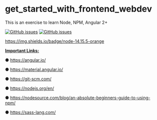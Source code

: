 # get_started_with_frontend_webdev
This is an exercise to learn Node, NPM, Angular 2+

<a href="https://github.com/chaurasia-namrata/get_started_with_frontend_webdev/issues">
        <img alt="GitHub issues" src="https://img.shields.io/github/issues/chaurasia-namrata/get_started_with_frontend_webdev"></a>

<a href="https://img.shields.io/static/v1?label=node&message=14.15.5&color=orange">
        <img alt="GitHub issues" src="https://img.shields.io/static/v1?label=node&message=14.15.5&color=orange"></a>


<a href="https://img.shields.io/badge/node-14.15.5-orange"></a>

https://img.shields.io/badge/node-14.15.5-orange

<b><u>Important Links:</u></b>

● https://angular.io/

● https://material.angular.io/

● https://git-scm.com/

● https://nodejs.org/en/

● https://nodesource.com/blog/an-absolute-beginners-guide-to-using-npm/

● https://sass-lang.com/
